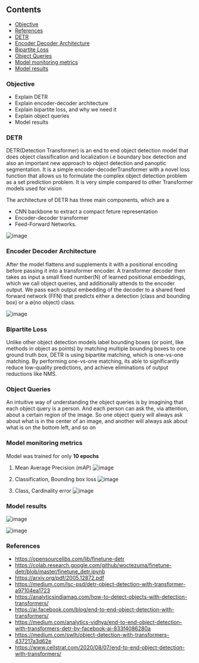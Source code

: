 ## Contents

- [Objective](#objective)
- [References](#references) 
- [DETR](#detr)
- [Encoder Decoder Architecture](#encoder-decoder-architecture)
- [Bipartite Loss](#bipartite-loss)
- [Object Queries](#object-queries)
- [Model monitoring metrics](#model-monitoring-metrics)
- [Model results](#model-results)


### Objective

- Explain DETR
- Explain encoder-decoder architecture
- Explain bipartite loss, and why we need it
- Explain object queries
- Model results


### DETR

DETR(Detection Transformer) is an end to end object detection model that does object classification and localization i.e boundary box detection and also an important new approach to object detection and panoptic segmentation. It is a simple encoder-decoderTransformer with a novel loss function that allows us to formulate the complex object detection problem as a set prediction problem. It is very simple compared to other Transformer models used for vision

The architecture of DETR has three main components, which are a 

- CNN backbone to extract a compact feture representation 
- Encoder-decoder transformer
- Feed-Forward Networks.


![image](https://user-images.githubusercontent.com/47082769/129408138-9241e7fc-be06-444f-81af-2bb7dd1bdca9.png)



### Encoder Decoder Architecture

After the model flattens and supplements it with a positional encoding before passing it into a transformer encoder. A transformer decoder then takes as input a small fixed number(N) of learned positional embeddings, which we call object queries, and additionally attends to the encoder output. We pass each output embedding of the decoder to a shared feed forward network (FFN) that predicts either a detection (class and bounding box) or a ∅(no object) class.


![image](https://user-images.githubusercontent.com/47082769/129408447-d67b443e-8295-4105-b503-61e5f76fb1cc.png)


### Bipartite Loss

Unlike other object detection models label bounding boxes (or point, like methods in object as points) by matching multiple bounding boxes to one ground truth box, DETR is using bipartite matching, which is one-vs-one matching.
By performing one-vs-one matching, its able to significantly reduce low-quality predictions, and achieve eliminations of output reductions like NMS.


### Object Queries

An intuitive way of understanding the object queries is by imagining that each object query is a person. And each person can ask the, via attention, about a certain region of the image. So one object query will always ask about what is in the center of an image, and another will always ask about what is on the bottom left, and so on


### Model monitoring metrics

Model was trained for only **10 epochs**

1. Mean Average Precision (mAP)
![image](https://user-images.githubusercontent.com/47082769/129409703-662b732d-323b-4778-a6ce-9387d818e7d1.png)


2. Classification, Bounding box loss
![image](https://user-images.githubusercontent.com/47082769/129410236-a904b9b6-fc58-4e14-b818-6e17ea2a091d.png)


3. Class, Cardinality error
![image](https://user-images.githubusercontent.com/47082769/129410302-5055c3f3-6311-4056-8141-1e2454a0fd68.png)


### Model results

![image](https://user-images.githubusercontent.com/47082769/129409311-e6034a80-108b-4943-82d8-891606ad7add.png)

![image](https://user-images.githubusercontent.com/47082769/129409363-354c2024-005e-4655-bf92-bd827a3dfd89.png)


### References

- https://opensourcelibs.com/lib/finetune-detr
- https://colab.research.google.com/github/woctezuma/finetune-detr/blob/master/finetune_detr.ipynb
- https://arxiv.org/pdf/2005.12872.pdf
- https://medium.com/lsc-psd/detr-object-detection-with-transformer-a97104ea1723
- https://analyticsindiamag.com/how-to-detect-objects-with-detection-transformers/
- https://ai.facebook.com/blog/end-to-end-object-detection-with-transformers/
- https://medium.com/analytics-vidhya/end-to-end-object-detection-with-transformers-detr-by-facebook-ai-833f4086280a
- https://medium.com/swlh/object-detection-with-transformers-437217a3d62e
- https://www.cellstrat.com/2020/08/07/end-to-end-object-detection-with-transformers/




















